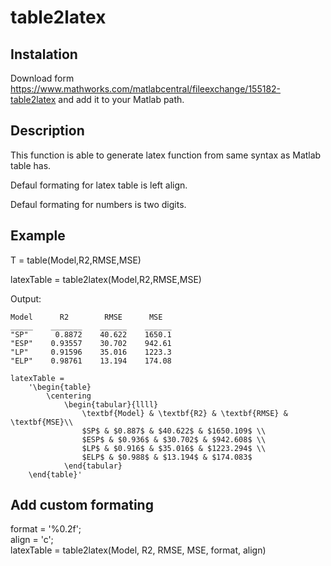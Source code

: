 # table2latex

## Instalation
Download form https://www.mathworks.com/matlabcentral/fileexchange/155182-table2latex and add it to your Matlab path.

## Description
This function is able to generate latex function from same syntax as Matlab table has.

Defaul formating for latex table is left align.

Defaul formating for numbers is two digits.


## Example

T = table(Model,R2,RMSE,MSE)

latexTable = table2latex(Model,R2,RMSE,MSE)

Output:

    Model      R2        RMSE      MSE  
    _____    _______    ______    ______
    "SP"      0.8872    40.622    1650.1
    "ESP"    0.93557    30.702    942.61
    "LP"     0.91596    35.016    1223.3
    "ELP"    0.98761    13.194    174.08

    latexTable =
        '\begin{table}
            \centering
                \begin{tabular}{llll}
                    \textbf{Model} & \textbf{R2} & \textbf{RMSE} & \textbf{MSE}\\
                    $SP$ & $0.887$ & $40.622$ & $1650.109$ \\
                    $ESP$ & $0.936$ & $30.702$ & $942.608$ \\
                    $LP$ & $0.916$ & $35.016$ & $1223.294$ \\
                    $ELP$ & $0.988$ & $13.194$ & $174.083$ 
                \end{tabular}
        \end{table}'

## Add custom formating

format = '%0.2f';\
align = 'c';\
latexTable = table2latex(Model, R2, RMSE, MSE, format, align)